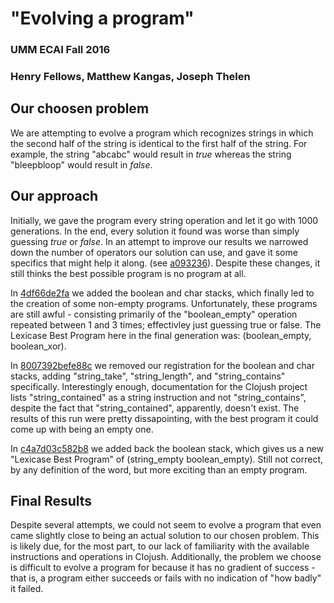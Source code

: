 # "Evolving a program"
### UMM ECAI Fall 2016
### Henry Fellows, Matthew Kangas, Joseph Thelen

## Our choosen problem
We are attempting to evolve a program which recognizes
strings in which the second half of the string is
identical to the first half  of the string. For example,
the string "abcabc" would result in *true* whereas the
string "bleepbloop" would result in *false*.

## Our approach
Initially, we gave the program every string operation and let it
go with 1000 generations. In the end, every solution it found was
worse than simply guessing *true* or *false*. In an attempt to improve
our results we narrowed down the number of operators our solution can
use, and gave it some specifics that might help it along. (see [a093236](https://github.com/KangasMatthew/Clojush/commit/a093236)).
Despite these changes, it still thinks the best possible program is no
program at all.

In [4df66de2fa](https://github.com/KangasMatthew/Clojush/commit/4df66de2fa72777a6ce4e1e015c56969df00224b) we added the boolean and char stacks, which finally led
to the creation of some non-empty programs. Unfortunately, these programs are
still awful - consisting primarily of the "boolean_empty" operation repeated
between 1 and 3 times; effectivley just guessing true or false. The Lexicase
Best Program here in the final generation was: (boolean_empty, boolean_xor).

In [8007392befe88c](https://github.com/KangasMatthew/Clojush/commit/a093236) we removed our registration for the boolean and char
stacks, adding "string_take", "string_length", and "string_contains"
specifically. Interestingly enough, documentation for the Clojush project
lists "string_contained" as a string instruction and not "string_contains",
despite the fact that "string_contained", apparently, doesn't exist. The
results of this run were pretty dissapointing, with the best program
it could come up with being an empty one.

In [c4a7d03c582b8](https://github.com/KangasMatthew/Clojush/commit/a093236) we added back the boolean stack, which gives us a new
"Lexicase Best Program" of (string_empty boolean_empty). Still not correct,
by any definition of the word, but more exciting than an empty program.

## Final Results
Despite several attempts, we could not seem to evolve a program that even
came slightly close to being an actual solution to our chosen problem. This
is likely due, for the most part, to our lack of familiarity with the
available instructions and operations in Clojush. Additionally, the problem
we choose is difficult to evolve a program for because it has no gradient
of success - that is, a program either succeeds or fails with no indication
of "how badly" it failed.


